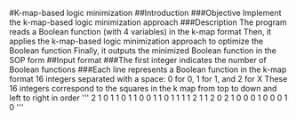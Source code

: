 #K-map-based logic minimization
##Introduction
###Objective
Implement the k-map-based logic minimization approach
###Description
The program reads a Boolean function (with 4 variables) in the k-map format
Then, it applies the k-map-based logic minimization approach to optimize the Boolean function
Finally, it outputs the minimized Boolean function in the SOP form
##Input format
###The first integer indicates the number of Boolean functions
###Each line represents a Boolean function in the k-map format
16 integers separated with a space: 0 for 0, 1 for 1, and 2 for X
These 16 integers correspond to the squares in the k map from top to down and left to right in order
'''
2
1 0 1 1 0 1 1 0 0 1 1 0 1 1 1 1
2 1 1 2 0 2 1 0 0 0 1 0 0 0 1 0
'''
